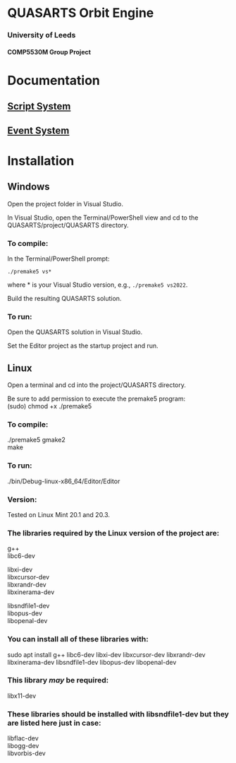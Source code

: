 # QUASARTS Orbit Engine
### University of Leeds
#### COMP5530M Group Project

# Documentation #
## [Script System](./project/QUASARTS/Engine/src/Scripts/README.md) 
## [Event System](./project/QUASARTS/Engine/src/Event/README.md)

# Installation #
## Windows

Open the project folder in Visual Studio.

In Visual Studio, open the Terminal/PowerShell view and cd to the QUASARTS/project/QUASARTS directory.

### To compile:
In the Terminal/PowerShell prompt:

`./premake5 vs*`

where * is your Visual Studio version, e.g., `./premake5 vs2022`.

Build the resulting QUASARTS solution.

### To run:
Open the QUASARTS solution in Visual Studio.

Set the Editor project as the startup project and run.

## Linux

Open a terminal and cd into the project/QUASARTS directory.

Be sure to add permission to execute the premake5 program:\
(sudo) chmod +x ./premake5

### To compile:
./premake5 gmake2\
make

### To run:
./bin/Debug-linux-x86_64/Editor/Editor

### Version:

Tested on Linux Mint 20.1 and 20.3.

### The libraries required by the Linux version of the project are:

g++\
libc6-dev

libxi-dev\
libxcursor-dev\
libxrandr-dev\
libxinerama-dev

libsndfile1-dev\
libopus-dev\
libopenal-dev

### You can install all of these libraries with:

sudo apt install g++ libc6-dev libxi-dev libxcursor-dev libxrandr-dev libxinerama-dev libsndfile1-dev libopus-dev libopenal-dev

### This library *may* be required:

libx11-dev

### These libraries should be installed with libsndfile1-dev but they are listed here just in case:

libflac-dev\
libogg-dev\
libvorbis-dev
